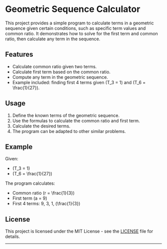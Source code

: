 # Geometric Sequence Calculator

This project provides a simple program to calculate terms in a geometric sequence given certain conditions, such as specific term values and common ratio. It demonstrates how to solve for the first term and common ratio, then calculate any term in the sequence.

## Features

- Calculate common ratio given two terms.
- Calculate first term based on the common ratio.
- Compute any term in the geometric sequence.
- Example included: finding first 4 terms given \(T_3 = 1\) and \(T_6 = \frac{1}{27}\).

## Usage

1. Define the known terms of the geometric sequence.
2. Use the formulas to calculate the common ratio and first term.
3. Calculate the desired terms.
4. The program can be adapted to other similar problems.

## Example

Given:
- \(T_3 = 1\)
- \(T_6 = \frac{1}{27}\)

The program calculates:
- Common ratio \(r = \frac{1}{3}\)
- First term \(a = 9\)
- First 4 terms: 9, 3, 1, \(\frac{1}{3}\)

## License

This project is licensed under the MIT License - see the [LICENSE](LICENSE) file for details.

---

